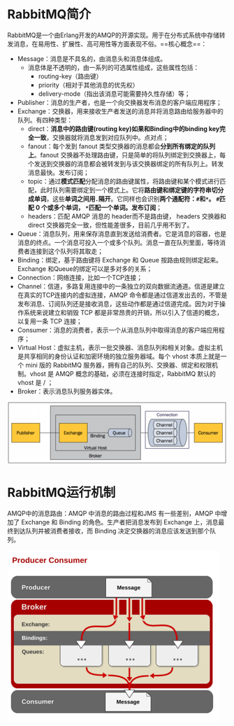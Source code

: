 # RabbitMQ简介

RabbitMQ是一个由Erlang开发的AMQP的开源实现。用于在分布式系统中存储转发消息，在易用性、扩展性、高可用性等方面表现不俗。==核心概念==：

- Message：消息是不具名的，由消息头和消息体组成。
  - 消息体是不透明的，由一系列的可选属性组成，这些属性包括：
    - routing-key（路由键）
    - priority（相对于其他消息的优先权）
    - delivery-mode（指出该消息可能需要持久性存储）等；
- Publisher：消息的生产者，也是一个向交换器发布消息的客户端应用程序；
- Exchange：交换器，用来接收生产者发送的消息并将消息路由给服务器中的队列。有四种类型：
  - direct：**消息中的路由键(routing key)如果和Binding中的binding key完全一致**，交换器就将消息发到对应队列中。点对点；
  - fanout：每个发到 fanout 类型交换器的消息都会**分到所有绑定的队列上**。fanout 交换器不处理路由键，只是简单的将队列绑定到交换器上，每个发送到交换器的消息都会被转发到与该交换器绑定的所有队列上。转发消息最快。发布订阅；
  - topic：通过**模式匹配**分配消息的路由键属性，将路由键和某个模式进行匹配，此时队列需要绑定到一个模式上。它将**路由键和绑定键的字符串切分成单词**，这些**单词之间用`.`隔开**。它同样也会识别**两个通配符：`#`和`*`。 `#`匹配 0 个或多个单词， `*`匹配一个单词。发布订阅**；
  - headers：匹配 AMQP 消息的 header而不是路由键， headers 交换器和 direct 交换器完全一致，但性能差很多，目前几乎用不到了。
- Queue：消息队列，用来保存消息直到发送给消费者。它是消息的容器，也是消息的终点。一个消息可投入一个或多个队列。消息一直在队列里面，等待消费者连接到这个队列将其取走；
- Binding：绑定，基于路由键将 Exchange 和 Queue 按路由规则绑定起来。Exchange 和Queue的绑定可以是多对多的关系；
- Connection：网络连接，比如一个TCP连接；
- Channel：信道，多路复用连接中的一条独立的双向数据流通道。信道是建立在真实的TCP连接内的虚拟连接，AMQP 命令都是通过信道发出去的，不管是发布消息、订阅队列还是接收消息，这些动作都是通过信道完成。因为对于操作系统来说建立和销毁 TCP 都是非常昂贵的开销，所以引入了信道的概念，以复用一条 TCP 连接；
- Consumer：消息的消费者，表示一个从消息队列中取得消息的客户端应用程序；
- Virtual Host：虚拟主机，表示一批交换器、消息队列和相关对象。虚拟主机是共享相同的身份认证和加密环境的独立服务器域。每个 vhost 本质上就是一个 mini 版的 RabbitMQ 服务器，拥有自己的队列、交换器、绑定和权限机制。vhost 是 AMQP 概念的基础，必须在连接时指定，RabbitMQ 默认的 vhost 是 / ；
- Broker：表示消息队列服务器实体。

![](../../../images/SpringBoot-AMQP.png)



# RabbitMQ运行机制

AMQP中的消息路由：AMQP 中消息的路由过程和JMS 有一些差别，AMQP 中增加了 Exchange 和 Binding 的角色。生产者把消息发布到 Exchange 上，消息最终到达队列并被消费者接收，而 Binding 决定交换器的消息应该发送到那个队列。

![](../../../images/SpringBoot-provider-customer.png)

